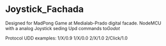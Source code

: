 # Joystick_Fachada
Designed for MadPong Game at Medialab-Prado digital facade. 
NodeMCU with a analog Joystick seding Upd commands to*Godot*

Protocol UDD examples:
1/X/0.9
1/X/0.0
2/X/1.0
2/Click/1.0


